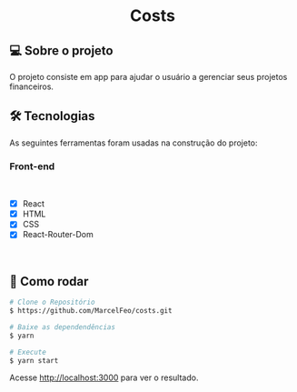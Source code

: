 <h1 align="center">Costs
</h1>

## 💻 Sobre o projeto

O projeto consiste em app para ajudar o usuário a gerenciar seus projetos financeiros.

## 🛠 Tecnologias

As seguintes ferramentas foram usadas na construção do projeto:

### **Front-end**

<br>

- [x] React
- [x] HTML
- [x] CSS
- [x] React-Router-Dom

<br>

## 👷 Como rodar

```bash
# Clone o Repositório
$ https://github.com/MarcelFeo/costs.git
```

```bash
# Baixe as dependendências
$ yarn
```

```bash
# Execute
$ yarn start
```

Acesse <http://localhost:3000> para ver o resultado.
